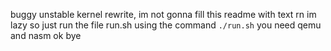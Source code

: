 buggy unstable kernel rewrite, im not gonna fill this readme with text rn im lazy so just run the file run.sh using the command `./run.sh` you need qemu and nasm ok bye